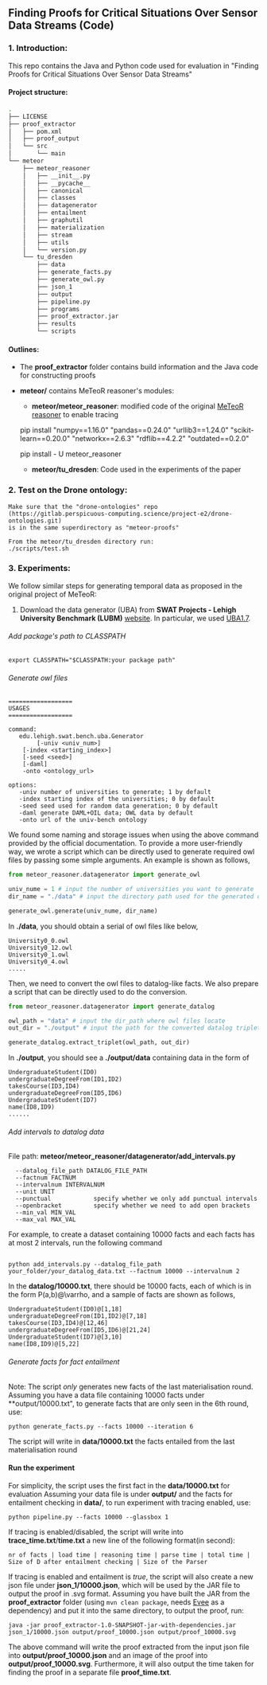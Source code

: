 ## Finding Proofs for Critical Situations Over Sensor Data Streams (Code)


### 1. Introduction:
This repo contains the Java and Python code used for evaluation in "Finding Proofs for Critical Situations Over Sensor Data Streams"

#### Project structure:
``` bash
.
├── LICENSE
├── proof_extractor
│   ├── pom.xml
│   ├── proof_output
│   └── src
│       └── main
└── meteor
    ├── meteor_reasoner
    │   ├── __init__.py
    │   ├── __pycache__
    │   ├── canonical
    │   ├── classes
    │   ├── datagenerator
    │   ├── entailment
    │   ├── graphutil
    │   ├── materialization
    │   ├── stream
    │   ├── utils
    │   └── version.py
    └── tu_dresden
        ├── data
        ├── generate_facts.py
        ├── generate_owl.py
        ├── json_1
        ├── output
        ├── pipeline.py
        ├── programs
        ├── proof_extractor.jar
        ├── results
        └── scripts
```

#### Outlines:
* The **proof_extractor** folder contains build information and the Java code for constructing proofs
* **meteor/** contains MeTeoR reasoner's modules:
  * **meteor/meteor_reasoner**: modified code of the original [MeTeoR reasoner](https://github.com/wdimmy/MeTeoR) to enable tracing
  
  pip install "numpy==1.16.0" "pandas==0.24.0" "urllib3==1.24.0" "scikit-learn==0.20.0" "networkx==2.6.3" "rdflib==4.2.2" "outdated==0.2.0"

  pip install - U meteor_reasoner

  * **meteor/tu_dresden**: Code used in the experiments of the paper
  
### 2. Test on the Drone ontology:
    Make sure that the "drone-ontologies" repo (https://gitlab.perspicuous-computing.science/project-e2/drone-ontologies.git)
    is in the same superdirectory as "meteor-proofs"

    From the meteor/tu_dresden directory run:
    ./scripts/test.sh 


### 3. Experiments:

We follow similar steps for generating temporal data as proposed in the original project of MeTeoR:

1. Download the data generator (UBA) from **SWAT Projects - Lehigh University Benchmark (LUBM)** [website](http://swat.cse.lehigh.edu/projects/lubm/). In particular,
we used [UBA1.7](http://swat.cse.lehigh.edu/projects/lubm/uba1.7.zip).

###### Add package's path to CLASSPATH
```shell
export CLASSPATH="$CLASSPATH:your package path"
```

<span id="datalog"/>

###### Generate owl files
```
==================
USAGES
==================

command:
   edu.lehigh.swat.bench.uba.Generator
      	[-univ <univ_num>]
	[-index <starting_index>]
	[-seed <seed>]
	[-daml]
	-onto <ontology_url>

options:
   -univ number of universities to generate; 1 by default
   -index starting index of the universities; 0 by default
   -seed seed used for random data generation; 0 by default
   -daml generate DAML+OIL data; OWL data by default
   -onto url of the univ-bench ontology
```

We found some naming and storage issues when using the above command provided 
by the official documentation. To provide a more user-friendly way, we 
wrote a script which can be directly used to generate required owl files
by passing some simple arguments. An example is shown as follows,

```python
from meteor_reasoner.datagenerator import generate_owl

univ_nume = 1 # input the number of universities you want to generate
dir_name = "./data" # input the directory path used for the generated owl files.

generate_owl.generate(univ_nume, dir_name)

```
In  **./data**, you should obtain a serial of owl files like below,
```
University0_0.owl 
University0_12.owl  
University0_1.owl
University0_4.owl
.....
```

Then, we need to convert the owl files to datalog-like facts. We also prepare
a script that can be directly used to do the conversion. 
```python
from meteor_reasoner.datagenerator import generate_datalog

owl_path = "data" # input the dir_path where owl files locate
out_dir = "./output" # input the path for the converted datalog triplets

generate_datalog.extract_triplet(owl_path, out_dir)
```
In **./output**, you should see a **./output/data**  containing data
in the form of
```
UndergraduateStudent(ID0)
undergraduateDegreeFrom(ID1,ID2)
takesCourse(ID3,ID4)
undergraduateDegreeFrom(ID5,ID6)
UndergraduateStudent(ID7)
name(ID8,ID9)
......
```

###### Add intervals to datalog data
File path: **meteor/meteor_reasoner/datagenerator/add_intervals.py** 

```
  --datalog_file_path DATALOG_FILE_PATH
  --factnum FACTNUM
  --intervalnum INTERVALNUM
  --unit UNIT
  --punctual            specify whether we only add punctual intervals
  --openbracket         specify whether we need to add open brackets
  --min_val MIN_VAL
  --max_val MAX_VAL
```

For example, to create a dataset containing 10000 facts and each facts has at most 2 intervals, run the following command
```shell

python add_intervals.py --datalog_file_path your_folder/your_datalog_data.txt --factnum 10000 --intervalnum 2

```

In the **datalog/10000.txt**, there should be 10000 facts, each of which is in the form P(a,b)@\varrho, and 
a sample of facts are shown as follows,
```
UndergraduateStudent(ID0)@[1,18]
undergraduateDegreeFrom(ID1,ID2)@[7,18]
takesCourse(ID3,ID4)@[12,46]
undergraduateDegreeFrom(ID5,ID6)@[21,24]
UndergraduateStudent(ID7)@[3,10]
name(ID8,ID9)@[5,22]
```

###### Generate facts for fact entailment
Note: The script *only* generates new facts of the last materialisation round.
Assuming you have a data file containing 10000 facts under **output/10000.txt", to generate facts that are only seen in the 6th round, use:

```shell
python generate_facts.py --facts 10000 --iteration 6

```
The script will write in **data/10000.txt** the facts entailed from the last materialisation round

#### Run the experiment
For simplicity, the script uses the first fact in the **data/10000.txt** for evaluation
Assuming your data file is under **output/** and the facts for entailment checking in **data/**, to run experiment with tracing enabled, use:

```shell
python pipeline.py --facts 10000 --glassbox 1

```

If tracing is enabled/disabled, the script will write into **trace_time.txt**/**time.txt** a new line of the following format(in second):

``` 
nr of facts | load time | reasoning time | parse time | total time | Size of D after entailment checking | Size of the Parser 
```

If tracing is enabled and entailment is *true*, the script will also create a new json file under **json_1/10000.json**, which will be used by the JAR file to output the proof in .svg format. Assuming you have built the JAR from the **proof_extractor** folder (using `mvn clean package`, needs [Evee](https://github.com/de-tu-dresden-inf-lat/evee) as a dependency) and put it into the same directory, to output the proof, run:

```shell
java -jar proof_extractor-1.0-SNAPSHOT-jar-with-dependencies.jar json_1/10000.json output/proof_10000.json output/proof_10000.svg 

```

The above command will write the proof extracted from the input json file into **output/proof_10000.json** and an image of the proof into **output/proof_10000.svg**. Furthermore, it will also output the time taken for finding the proof in a separate file **proof_time.txt**.
